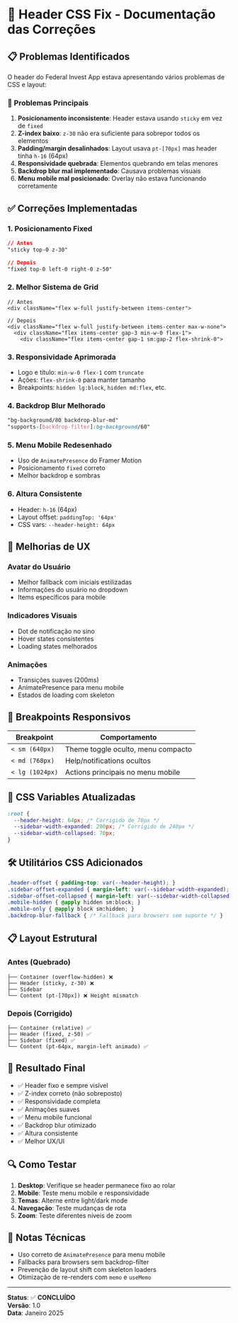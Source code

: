 # 🔧 Header CSS Fix - Documentação das Correções

## 📋 Problemas Identificados

O header do Federal Invest App estava apresentando vários problemas de CSS e layout:

### 🚨 Problemas Principais

1. **Posicionamento inconsistente**: Header estava usando `sticky` em vez de `fixed`
2. **Z-index baixo**: `z-30` não era suficiente para sobrepor todos os elementos
3. **Padding/margin desalinhados**: Layout usava `pt-[70px]` mas header tinha `h-16` (64px)
4. **Responsividade quebrada**: Elementos quebrando em telas menores
5. **Backdrop blur mal implementado**: Causava problemas visuais
6. **Menu mobile mal posicionado**: Overlay não estava funcionando corretamente

## ✅ Correções Implementadas

### 1. **Posicionamento Fixed**
```css
// Antes
"sticky top-0 z-30"

// Depois  
"fixed top-0 left-0 right-0 z-50"
```

### 2. **Melhor Sistema de Grid**
```tsx
// Antes
<div className="flex w-full justify-between items-center">

// Depois
<div className="flex w-full justify-between items-center max-w-none">
  <div className="flex items-center gap-3 min-w-0 flex-1">
    <div className="flex items-center gap-1 sm:gap-2 flex-shrink-0">
```

### 3. **Responsividade Aprimorada**
- Logo e título: `min-w-0 flex-1` com `truncate`
- Ações: `flex-shrink-0` para manter tamanho
- Breakpoints: `hidden lg:block`, `hidden md:flex`, etc.

### 4. **Backdrop Blur Melhorado**
```css
"bg-background/80 backdrop-blur-md"
"supports-[backdrop-filter]:bg-background/60"
```

### 5. **Menu Mobile Redesenhado**
- Uso de `AnimatePresence` do Framer Motion
- Posicionamento `fixed` correto
- Melhor backdrop e sombras

### 6. **Altura Consistente**
- Header: `h-16` (64px)
- Layout offset: `paddingTop: '64px'`
- CSS vars: `--header-height: 64px`

## 🎨 Melhorias de UX

### **Avatar do Usuário**
- Melhor fallback com iniciais estilizadas
- Informações do usuário no dropdown
- Items específicos para mobile

### **Indicadores Visuais**
- Dot de notificação no sino
- Hover states consistentes
- Loading states melhorados

### **Animações**
- Transições suaves (200ms)
- AnimatePresence para menu mobile
- Estados de loading com skeleton

## 📱 Breakpoints Responsivos

| Breakpoint | Comportamento |
|------------|---------------|
| `< sm (640px)` | Theme toggle oculto, menu compacto |
| `< md (768px)` | Help/notifications ocultos |
| `< lg (1024px)` | Actions principais no menu mobile |

## 🔧 CSS Variables Atualizadas

```css
:root {
  --header-height: 64px; /* Corrigido de 70px */
  --sidebar-width-expanded: 200px; /* Corrigido de 240px */
  --sidebar-width-collapsed: 70px;
}
```

## 🛠️ Utilitários CSS Adicionados

```css
.header-offset { padding-top: var(--header-height); }
.sidebar-offset-expanded { margin-left: var(--sidebar-width-expanded); }
.sidebar-offset-collapsed { margin-left: var(--sidebar-width-collapsed); }
.mobile-hidden { @apply hidden sm:block; }
.mobile-only { @apply block sm:hidden; }
.backdrop-blur-fallback { /* Fallback para browsers sem suporte */ }
```

## 📋 Layout Estrutural

### Antes (Quebrado)
```
├── Container (overflow-hidden) ❌
├── Header (sticky, z-30) ❌  
├── Sidebar
└── Content (pt-[70px]) ❌ Height mismatch
```

### Depois (Corrigido)
```
├── Container (relative) ✅
├── Header (fixed, z-50) ✅
├── Sidebar (fixed) ✅
└── Content (pt-64px, margin-left animado) ✅
```

## 🎯 Resultado Final

- ✅ Header fixo e sempre visível
- ✅ Z-index correto (não sobreposto)
- ✅ Responsividade completa
- ✅ Animações suaves
- ✅ Menu mobile funcional
- ✅ Backdrop blur otimizado
- ✅ Altura consistente
- ✅ Melhor UX/UI

## 🔍 Como Testar

1. **Desktop**: Verifique se header permanece fixo ao rolar
2. **Mobile**: Teste menu mobile e responsividade
3. **Temas**: Alterne entre light/dark mode
4. **Navegação**: Teste mudanças de rota
5. **Zoom**: Teste diferentes níveis de zoom

## 📝 Notas Técnicas

- Uso correto de `AnimatePresence` para menu mobile
- Fallbacks para browsers sem backdrop-filter
- Prevenção de layout shift com skeleton loaders
- Otimização de re-renders com `memo` e `useMemo`

---

**Status**: ✅ **CONCLUÍDO**  
**Versão**: 1.0  
**Data**: Janeiro 2025 